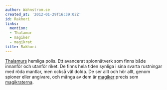 ```yaml
---
author: Wahnstrom.se
created_at: '2012-01-29T16:39:02Z'
id: Rakhori
links:
  mention:
  - Thalamur
  - magiker
  - magikrat
title: Rakhori
---
```


[Thalamurs] hemliga polis. Ett avancerat spionnätverk som finns både innanför och utanför riket. De
finns hela tiden synliga i sina svarta rustningar med röda mantlar, men också väl dolda. De ser allt
och hör allt, genom spioner eller angivare, och många av dem är [magiker] precis som [magikraterna].

  [Thalamurs]: Thalamur
  [magiker]: magiker
  [magikraterna]: magikrat